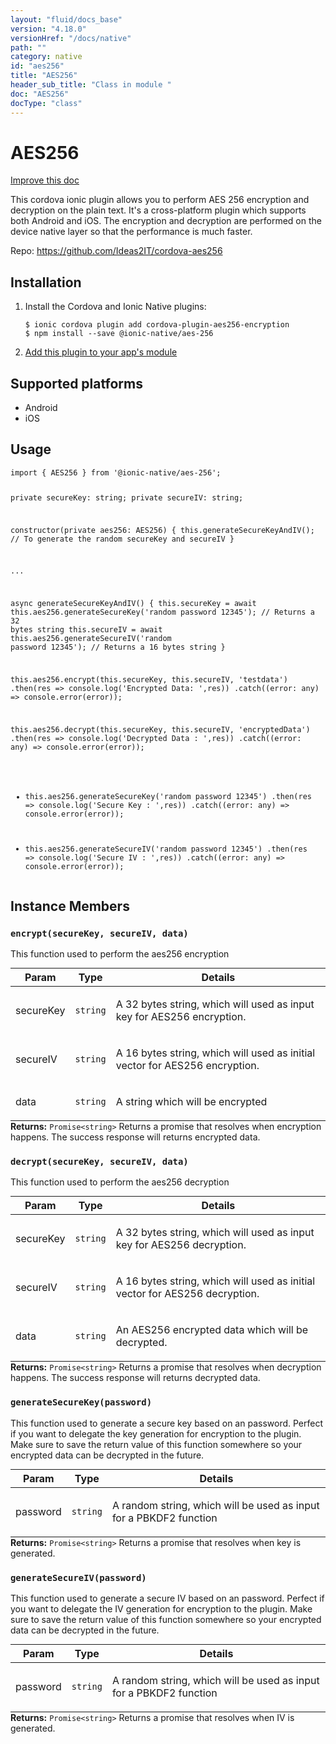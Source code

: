 ```yaml
---
layout: "fluid/docs_base"
version: "4.18.0"
versionHref: "/docs/native"
path: ""
category: native
id: "aes256"
title: "AES256"
header_sub_title: "Class in module "
doc: "AES256"
docType: "class"
---
```


<h1 class="api-title">AES256</h1>

<a class="improve-v2-docs" href="http://github.com/ionic-team/ionic-native/edit/master/src/@ionic-native/plugins/aes-256/index.ts#L1">
  Improve this doc
</a>







<p>This cordova ionic plugin allows you to perform AES 256 encryption and decryption on the plain text.
It&#39;s a cross-platform plugin which supports both Android and iOS.
The encryption and decryption are performed on the device native layer so that the performance is much faster.</p>


<p>Repo:
  <a href="https://github.com/Ideas2IT/cordova-aes256">
    https://github.com/Ideas2IT/cordova-aes256
  </a>
</p>


<h2><a class="anchor" name="installation" href="#installation"></a>Installation</h2>
<ol class="installation">
  <li>Install the Cordova and Ionic Native plugins:<br>
    <pre><code class="nohighlight">$ ionic cordova plugin add cordova-plugin-aes256-encryption
$ npm install --save @ionic-native/aes-256
</code></pre>
  </li>
  <li><a href="https://ionicframework.com/docs/native/#Add_Plugins_to_Your_App_Module">Add this plugin to your app's module</a></li>
</ol>



<h2><a class="anchor" name="platforms" href="#platforms"></a>Supported platforms</h2>
<ul>
  <li>Android</li><li>iOS</li>
</ul>






<h2><a class="anchor" name="usage" href="#usage"></a>Usage</h2>
<pre><code class="lang-typescript">import { AES256 } from &#39;@ionic-native/aes-256&#39;;

private secureKey: string;
private secureIV: string;

constructor(private aes256: AES256) {
   this.generateSecureKeyAndIV(); // To generate the random secureKey and secureIV
}

...

async generateSecureKeyAndIV() {
   this.secureKey = await this.aes256.generateSecureKey(&#39;random password 12345&#39;); // Returns a 32 bytes string
   this.secureIV = await this.aes256.generateSecureIV(&#39;random password 12345&#39;); // Returns a 16 bytes string
}

this.aes256.encrypt(this.secureKey, this.secureIV, &#39;testdata&#39;)
  .then(res =&gt; console.log(&#39;Encrypted Data: &#39;,res))
  .catch((error: any) =&gt; console.error(error));

this.aes256.decrypt(this.secureKey, this.secureIV, &#39;encryptedData&#39;)
  .then(res =&gt; console.log(&#39;Decrypted Data : &#39;,res))
  .catch((error: any) =&gt; console.error(error));


* this.aes256.generateSecureKey(&#39;random password 12345&#39;)
  .then(res =&gt; console.log(&#39;Secure Key : &#39;,res))
  .catch((error: any) =&gt; console.error(error));


* this.aes256.generateSecureIV(&#39;random password 12345&#39;)
  .then(res =&gt; console.log(&#39;Secure IV : &#39;,res))
  .catch((error: any) =&gt; console.error(error));
</code></pre>








<h2><a class="anchor" name="instance-members" href="#instance-members"></a>Instance Members</h2>
<h3><a class="anchor" name="encrypt" href="#encrypt"></a><code>encrypt(secureKey,&nbsp;secureIV,&nbsp;data)</code></h3>


This function used to perform the aes256 encryption
<table class="table param-table" style="margin:0;">
  <thead>
  <tr>
    <th>Param</th>
    <th>Type</th>
    <th>Details</th>
  </tr>
  </thead>
  <tbody>
  <tr>
    <td>
      secureKey</td>
    <td>
      <code>string</code>
    </td>
    <td>
      <p>A 32 bytes string, which will used as input key for AES256 encryption.</p>
</td>
  </tr>
  
  <tr>
    <td>
      secureIV</td>
    <td>
      <code>string</code>
    </td>
    <td>
      <p>A 16 bytes string, which will used as initial vector for AES256 encryption.</p>
</td>
  </tr>
  
  <tr>
    <td>
      data</td>
    <td>
      <code>string</code>
    </td>
    <td>
      <p>A string which will be encrypted</p>
</td>
  </tr>
  </tbody>
</table>

<div class="return-value" markdown="1">
  <i class="icon ion-arrow-return-left"></i>
  <b>Returns:</b> <code>Promise&lt;string&gt;</code> Returns a promise that resolves when encryption happens. The success response will returns encrypted data.
</div><h3><a class="anchor" name="decrypt" href="#decrypt"></a><code>decrypt(secureKey,&nbsp;secureIV,&nbsp;data)</code></h3>


This function used to perform the aes256 decryption
<table class="table param-table" style="margin:0;">
  <thead>
  <tr>
    <th>Param</th>
    <th>Type</th>
    <th>Details</th>
  </tr>
  </thead>
  <tbody>
  <tr>
    <td>
      secureKey</td>
    <td>
      <code>string</code>
    </td>
    <td>
      <p>A 32 bytes string, which will used as input key for AES256 decryption.</p>
</td>
  </tr>
  
  <tr>
    <td>
      secureIV</td>
    <td>
      <code>string</code>
    </td>
    <td>
      <p>A 16 bytes string, which will used as initial vector for AES256 decryption.</p>
</td>
  </tr>
  
  <tr>
    <td>
      data</td>
    <td>
      <code>string</code>
    </td>
    <td>
      <p>An AES256 encrypted data which will be decrypted.</p>
</td>
  </tr>
  </tbody>
</table>

<div class="return-value" markdown="1">
  <i class="icon ion-arrow-return-left"></i>
  <b>Returns:</b> <code>Promise&lt;string&gt;</code> Returns a promise that resolves when decryption happens. The success response will returns decrypted data.
</div><h3><a class="anchor" name="generateSecureKey" href="#generateSecureKey"></a><code>generateSecureKey(password)</code></h3>


This function used to generate a secure key based on an password. Perfect if you want to delegate the key generation for encryption to the plugin.
Make sure to save the return value of this function somewhere so your encrypted data can be decrypted in the future.
<table class="table param-table" style="margin:0;">
  <thead>
  <tr>
    <th>Param</th>
    <th>Type</th>
    <th>Details</th>
  </tr>
  </thead>
  <tbody>
  <tr>
    <td>
      password</td>
    <td>
      <code>string</code>
    </td>
    <td>
      <p>A random string, which will be used as input for a PBKDF2 function</p>
</td>
  </tr>
  </tbody>
</table>

<div class="return-value" markdown="1">
  <i class="icon ion-arrow-return-left"></i>
  <b>Returns:</b> <code>Promise&lt;string&gt;</code> Returns a promise that resolves when key is generated.
</div><h3><a class="anchor" name="generateSecureIV" href="#generateSecureIV"></a><code>generateSecureIV(password)</code></h3>


This function used to generate a secure IV based on an password. Perfect if you want to delegate the IV generation for encryption to the plugin.
Make sure to save the return value of this function somewhere so your encrypted data can be decrypted in the future.
<table class="table param-table" style="margin:0;">
  <thead>
  <tr>
    <th>Param</th>
    <th>Type</th>
    <th>Details</th>
  </tr>
  </thead>
  <tbody>
  <tr>
    <td>
      password</td>
    <td>
      <code>string</code>
    </td>
    <td>
      <p>A random string, which will be used as input for a PBKDF2 function</p>
</td>
  </tr>
  </tbody>
</table>

<div class="return-value" markdown="1">
  <i class="icon ion-arrow-return-left"></i>
  <b>Returns:</b> <code>Promise&lt;string&gt;</code> Returns a promise that resolves when IV is generated.
</div>





